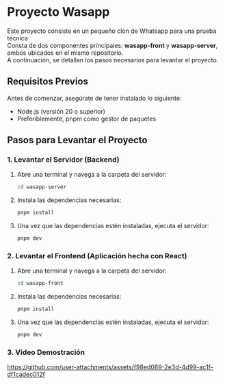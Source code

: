 
# Proyecto Wasapp

Este proyecto consiste en un pequeño clon de Whatsapp para una prueba técnica\
Consta de dos componentes principales: **wasapp-front** y **wasapp-server**, ambos ubicados en el mismo repositorio.\
A continuación, se detallan los pasos necesarios para levantar el proyecto.

## Requisitos Previos

Antes de comenzar, asegúrate de tener instalado lo siguiente:

- Node.js (versión 20 o superior)
- Preferiblemente, pnpm como gestor de paquetes

## Pasos para Levantar el Proyecto

### 1. Levantar el Servidor (Backend)

1. Abre una terminal y navega a la carpeta del servidor:
   ```bash
   cd wasapp-server
2. Instala las dependencias necesarias:   
   ```bash   
   pnpm install
3. Una vez que las dependencias estén instaladas, ejecuta el servidor:
   ```bash   
   pnpm dev
### 2. Levantar el Frontend (Aplicación hecha con React)

1. Abre una terminal y navega a la carpeta del servidor:
   ```bash
   cd wasapp-front
2. Instala las dependencias necesarias:   
   ```bash   
   pnpm install
3. Una vez que las dependencias estén instaladas, ejecuta el servidor:
   ```bash   
   pnpm dev

### 3. Video Demostración


https://github.com/user-attachments/assets/f98ed089-2e3d-4d99-ac1f-df1cadec012f

